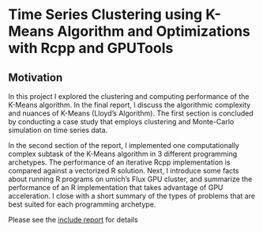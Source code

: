 # Time Series Clustering using K-Means Algorithm and  Optimizations with Rcpp and GPUTools

## Motivation

In this project I explored the clustering and computing performance of the K-Means algorithm. In the final report, I discuss the algorithmic complexity and nuances of K-Means (Lloyd’s Algorithm). The first section is concluded by conducting a case study that employs clustering and Monte-Carlo simulation on time series data. 

In the second section of the report, I implemented one computationally complex subtask of the K-Means algorithm in 3 different programming archetypes. The performance of an iterative Rcpp implementation is compared against a vectorized R solution. Next, I introduce some facts about running R programs on umich’s Flux GPU cluster, and summarize the performance of an R implementation that takes advantage of GPU acceleration. I close with a short summary of the types of problems that are best suited for each programming archetype. 

Please see the [include report](https://github.com/ataxali/kmeans_gpu_R/blob/master/report.pdf) for details 

